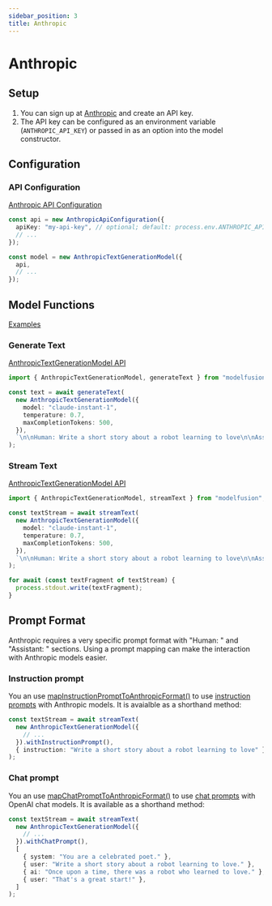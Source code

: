 ```yaml
---
sidebar_position: 3
title: Anthropic
---
```


# Anthropic

## Setup

1. You can sign up at [Anthropic](https://www.anthropic.com/) and create an API key.
1. The API key can be configured as an environment variable (`ANTHROPIC_API_KEY`) or passed in as an option into the model constructor.

## Configuration

### API Configuration

[Anthropic API Configuration](/api/classes/AnthropicApiConfiguration)

```ts
const api = new AnthropicApiConfiguration({
  apiKey: "my-api-key", // optional; default: process.env.ANTHROPIC_API_KEY
  // ...
});

const model = new AnthropicTextGenerationModel({
  api,
  // ...
});
```

## Model Functions

[Examples](https://github.com/lgrammel/modelfusion/tree/main/examples/basic/src/model-provider/anthropic)

### Generate Text

[AnthropicTextGenerationModel API](/api/classes/AnthropicTextGenerationModel)

```ts
import { AnthropicTextGenerationModel, generateText } from "modelfusion";

const text = await generateText(
  new AnthropicTextGenerationModel({
    model: "claude-instant-1",
    temperature: 0.7,
    maxCompletionTokens: 500,
  }),
  `\n\nHuman: Write a short story about a robot learning to love\n\nAssistant: `
);
```

### Stream Text

[AnthropicTextGenerationModel API](/api/classes/AnthropicTextGenerationModel)

```ts
import { AnthropicTextGenerationModel, streamText } from "modelfusion";

const textStream = await streamText(
  new AnthropicTextGenerationModel({
    model: "claude-instant-1",
    temperature: 0.7,
    maxCompletionTokens: 500,
  }),
  `\n\nHuman: Write a short story about a robot learning to love\n\nAssistant: `
);

for await (const textFragment of textStream) {
  process.stdout.write(textFragment);
}
```

## Prompt Format

Anthropic requires a very specific prompt format with "Human: " and "Assistant: " sections.
Using a prompt mapping can make the interaction with Anthropic models easier.

### Instruction prompt

You an use [mapInstructionPromptToAnthropicFormat()](/api/modules#mapinstructionprompttoanthropicformat) to use [instruction prompts](/api/modules#instructionprompt) with Anthropic models. It is avaialble as a shorthand method:

```ts
const textStream = await streamText(
  new AnthropicTextGenerationModel({
    // ...
  }).withInstructionPrompt(),
  { instruction: "Write a short story about a robot learning to love" }
);
```

### Chat prompt

You an use [mapChatPromptToAnthropicFormat()](/api/modules#mapchatprompttoanthropicformat) to use [chat prompts](/api/modules#chatprompt) with OpenAI chat models. It is available as a shorthand method:

```ts
const textStream = await streamText(
  new AnthropicTextGenerationModel({
    // ...
  }).withChatPrompt(),
  [
    { system: "You are a celebrated poet." },
    { user: "Write a short story about a robot learning to love." },
    { ai: "Once upon a time, there was a robot who learned to love." },
    { user: "That's a great start!" },
  ]
);
```
